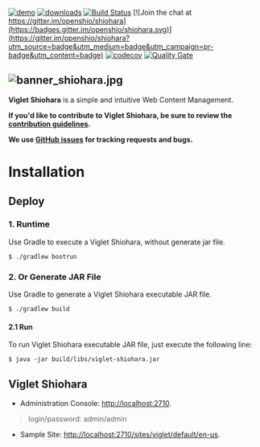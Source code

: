 [![demo](https://img.shields.io/badge/demo-try%20online-FF874B.svg)](https://demo.shiohara.org) [![downloads](https://img.shields.io/github/downloads/openshio/shiohara/total.svg)](https://github.com/openshio/shiohara/releases/download/v0.3.1/viglet-shiohara.jar) [![Build Status](https://travis-ci.org/openshio/shiohara.svg?branch=master)](https://travis-ci.org/openshio/shiohara) [![Join the chat at https://gitter.im/openshio/shiohara](https://badges.gitter.im/openshio/shiohara.svg)](https://gitter.im/openshio/shiohara?utm_source=badge&utm_medium=badge&utm_campaign=pr-badge&utm_content=badge) [![codecov](https://codecov.io/gh/openshio/shiohara/branch/master/graph/badge.svg)](https://codecov.io/gh/openshio/shiohara) [![Quality Gate](https://sonarcloud.io/api/project_badges/measure?project=openviglet_shiohara&metric=alert_status)](https://sonarcloud.io/dashboard/index/openviglet_shiohara)

![banner_shiohara.jpg](https://openviglet.github.io/shiohara/img/banner_shiohara.jpg)
------
**Viglet Shiohara** is a simple and intuitive Web Content Management.

**If you'd like to contribute to Viglet Shiohara, be sure to review the [contribution
guidelines](CONTRIBUTING.md).**

**We use [GitHub issues](https://github.com/openviglet/shiohara/issues) for tracking requests and bugs.**

# Installation

## Deploy 

### 1. Runtime

Use Gradle to execute a Viglet Shiohara, without generate jar file.

```shell
$ ./gradlew bootrun
```


### 2. Or Generate JAR File

Use Gradle to generate a Viglet Shiohara executable JAR file.

```shell
$ ./gradlew build
```

#### 2.1 Run

To run Viglet Shiohara executable JAR file, just execute the following line:

```shell
$ java -jar build/libs/viglet-shiohara.jar
```

## Viglet Shiohara
* Administration Console: [http://localhost:2710](http://localhost:2710).

> login/password: admin/admin

* Sample Site: [http://localhost:2710/sites/viglet/default/en-us](http://localhost:2710/sites/viglet/default/en-us).
